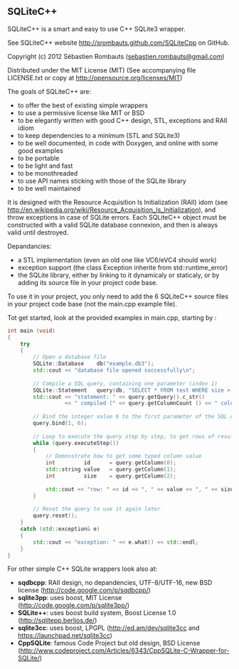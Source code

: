 SQLiteC++
---------

SQLiteC++ is a smart and easy to use C++ SQLite3 wrapper.

See SQLiteC++ website http://srombauts.github.com/SQLiteCpp on GitHub.


Copyright (c) 2012 Sébastien Rombauts (sebastien.rombauts@gmail.com)

Distributed under the MIT License (MIT) (See accompanying file LICENSE.txt
or copy at http://opensource.org/licenses/MIT)


The goals of SQLiteC++ are:

- to offer the best of existing simple wrappers
- to use a permissive license like MIT or BSD
- to be elegantly written with good C++ design, STL, exceptions and RAII idiom
- to keep dependencies to a minimum (STL and SQLite3)
- to be well documented, in code with Doxygen, and online with some good examples
- to be portable
- to be light and fast
- to be monothreaded
- to use API names sticking with those of the SQLite library
- to be well maintained

It is designed with the Resource Acquisition Is Initialization (RAII) idom
(see http://en.wikipedia.org/wiki/Resource_Acquisition_Is_Initialization),
and throw exceptions in case of SQLite errors.
Each SQLiteC++ object must be constructed with a valid SQLite database connexion,
and then is always valid until destroyed.

Depandancies:

 - a STL implementation (even an old one like VC6/eVC4 should work)
 - exception support (the class Exception inherite from std::runtime_error)
 - the SQLite library, either by linking to it dynamicaly or staticaly,
   or by adding its source file in your project code base.


To use it in your project, you only need to add the 6 SQLiteC++ source files
in your project code base (not the main.cpp example file).

Tot get started, look at the provided examples in main.cpp, starting by :

```C++
int main (void)
{
    try
    {
        // Open a database file
        SQLite::Database    db("example.db3");
        std::cout << "database file opened successfully\n";
        
        // Compile a SQL query, containing one parameter (index 1)
        SQLite::Statement   query(db, "SELECT * FROM test WHERE size > ?");
        std::cout << "statement: " << query.getQuery().c_str()
                  << " compiled (" << query.getColumnCount () << " columns)\n";
        
        // Bind the integer value 6 to the first parameter of the SQL query
        query.bind(1, 6);
        
        // Loop to execute the query step by step, to get rows of result
        while (query.executeStep())
        {
            // Demonstrate how to get some typed column value
            int         id      = query.getColumn(0);
            std::string value   = query.getColumn(1);
            int         size    = query.getColumn(2);
            
            std::cout << "row: " << id << ", " << value << ", " << size << "\n";
        }
        
        // Reset the query to use it again later
        query.reset();
    }
    catch (std::exception& e)
    {
        std::cout << "exception: " << e.what() << std::endl;
    }
}
```

For other simple C++ SQLite wrappers look also at:

 - **sqdbcpp**: RAII design, no depandencies, UTF-8/UTF-16, new BSD license (http://code.google.com/p/sqdbcpp/)
 - **sqlite3pp**: uses boost, MIT License (http://code.google.com/p/sqlite3pp/)
 - **SQLite++**: uses boost build system, Boost License 1.0 (http://sqlitepp.berlios.de/)
 - **sqlite3cc**: uses boost, LPGPL (http://ed.am/dev/sqlite3cc and https://launchpad.net/sqlite3cc)
 - **CppSQLite**: famous Code Project but old design, BSD License (http://www.codeproject.com/Articles/6343/CppSQLite-C-Wrapper-for-SQLite/)
